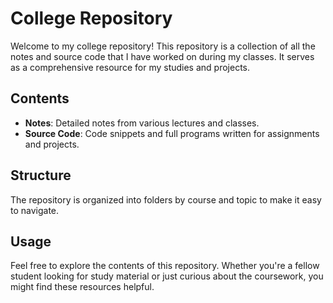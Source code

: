 # College Repository

Welcome to my college repository! This repository is a collection of all the notes and source code that I have worked on during my classes. It serves as a comprehensive resource for my studies and projects.

## Contents

- **Notes**: Detailed notes from various lectures and classes.
- **Source Code**: Code snippets and full programs written for assignments and projects.

## Structure

The repository is organized into folders by course and topic to make it easy to navigate.

## Usage

Feel free to explore the contents of this repository. Whether you're a fellow student looking for study material or just curious about the coursework, you might find these resources helpful.
